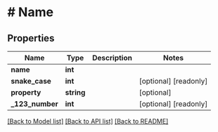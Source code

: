# # Name

## Properties

Name | Type | Description | Notes
------------ | ------------- | ------------- | -------------
**name** | **int** |  |
**snake_case** | **int** |  | [optional] [readonly]
**property** | **string** |  | [optional]
**_123_number** | **int** |  | [optional] [readonly]

[[Back to Model list]](../../README.md#models) [[Back to API list]](../../README.md#endpoints) [[Back to README]](../../README.md)
